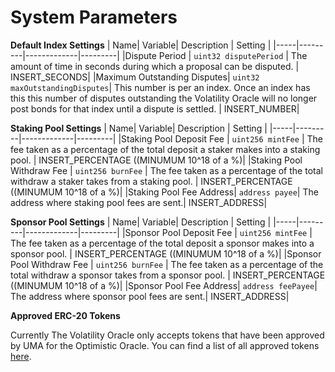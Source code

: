 # System Parameters

**Default Index Settings**
| Name| Variable| Description | Setting |
|-----|---------|-------------|---------|
|Dispute Period | `uint32 disputePeriod` | The amount of time in seconds during which a proposal can be disputed. | INSERT_SECONDS|
|Maximum Outstanding Disputes| `uint32 maxOutstandingDisputes`| This number is per an index. Once an index has this this number of disputes outstanding the Volatility Oracle will no longer post bonds for that index until a dispute is settled. | INSERT_NUMBER|

**Staking Pool Settings**
| Name| Variable| Description | Setting |
|-----|---------|-------------|---------|
|Staking Pool Deposit Fee | `uint256 mintFee` | The fee taken as a percentage of the total deposit a staker makes into a staking pool. | INSERT_PERCENTAGE ((MINUMUM 10^18 of a %)|
|Staking Pool Withdraw Fee | `uint256 burnFee` | The fee taken as a percentage of the total withdraw a staker takes from a staking pool. | INSERT_PERCENTAGE ((MINUMUM 10^18 of a %)|
|Staking Pool Fee Address| `address payee`| The address where staking pool fees are sent.| INSERT_ADDRESS|

**Sponsor Pool Settings**
| Name| Variable| Description | Setting |
|-----|---------|-------------|---------|
|Sponsor Pool Deposit Fee | `uint256 mintFee` | The fee taken as a percentage of the total deposit a sponsor makes into a sponsor pool. | INSERT_PERCENTAGE ((MINUMUM 10^18 of a %)|
|Sponsor Pool Withdraw Fee | `uint256 burnFee` | The fee taken as a percentage of the total withdraw a sponsor takes from a sponsor pool. | INSERT_PERCENTAGE ((MINUMUM 10^18 of a %)|
|Sponsor Pool Fee Address| `address feePayee`| The address where sponsor pool fees are sent.| INSERT_ADDRESS|

**Approved ERC-20 Tokens**

Currently The Volatility Oracle only accepts tokens that have been approved by UMA for the Optimistic Oracle. You can find a list of all approved tokens [here](https://docs.umaproject.org/uma-tokenholders/approved-collateral-currencies).
